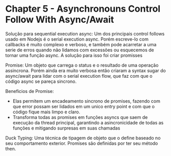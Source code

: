 # Chapter 5 - Asynchronouns Control Follow With Async/Await

Solução para sequential execution async: Um dos principais control follows usado em Nodejs é o serial execution async. Porém escreve-lo com callbacks é muito complexo e verboso, e também pode acarretar a uma serie de erros quando não lidamos com excessões ou esquecemos de tornar uma função async. A solução para isso foi criar promisses

Promise: Um objeto que carrega o status e o resultado de uma operação assincrona. Porém ainda era muito verbosa então criaram a syntax sugar do async/await para lidar com o serial execution flow, que faz com que o código async se pareça sincrono.

Beneficios de Promise:

- Elas permitem um encadeamento sincrono de promises, fazendo com que error possam ser lidados em um unico entry point e com que o código fique mais limpo e claro.
- Transforma todas as promises em funções asyncs que saem de execução da thread principal, garantindo a asincronicidade de todas as funções e mitigando surpresas em suas chamadas

Duck Typing: Uma técnica de tipagem de objeto que o define baseado no seu comportamento exterior. Promises são definidas por ter seu método then.

